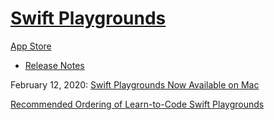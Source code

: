 # [Swift Playgrounds](https://www.apple.com/swift/playgrounds)


[App Store](https://apps.apple.com/us/app/swift-playgrounds/id1496833156)
- [Release Notes](https://developer.apple.com/swift-playgrounds/release-notes)

February 12, 2020: [Swift Playgrounds Now Available on Mac](https://developer.apple.com/news/?id=02122020a)

[Recommended Ordering of Learn-to-Code Swift Playgrounds](bit.ly/LuongTheVinh-SwiftPlaygrounds)
